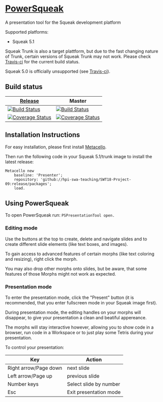 # [PowerSqueak](https://github.com/hpi-swa-teaching/SWT18-Project-09/releases/latest)

A presentation tool for the Squeak development platform

Supported platforms:
* Squeak 5.1

Squeak Trunk is also a target plattform, but due to the fast changing nature of Trunk, certain versions of Squeak Trunk may not work.
Please check [Travis-ci](https://travis-ci.org/hpi-swa-teaching/SWT18-Project-09) for the current build status.

Squeak 5.0 is officially unsupported (see [Travis-ci](https://travis-ci.org/hpi-swa-teaching/SWT18-Project-09)).

## Build status
| [Release](https://github.com/hpi-swa-teaching/SWT18-Project-09/releases/latest) | Master |
| ----------------------- | ------------|
| [![Build Status](https://www.travis-ci.org/hpi-swa-teaching/SWT18-Project-09.svg?branch=release)](https://www.travis-ci.org/hpi-swa-teaching/SWT18-Project-09) | [![Build Status](https://travis-ci.org/hpi-swa-teaching/SWT18-Project-09.svg?branch=master)](https://travis-ci.org/hpi-swa-teaching/SWT18-Project-09) |
| [![Coverage Status](https://coveralls.io/repos/github/hpi-swa-teaching/SWT18-Project-09/badge.svg?branch=release)](https://coveralls.io/github/hpi-swa-teaching/SWT18-Project-09?branch=release) | [![Coverage Status](https://coveralls.io/repos/github/hpi-swa-teaching/SWT18-Project-09/badge.svg?branch=master)](https://coveralls.io/github/hpi-swa-teaching/SWT18-Project-09?branch=master) |

## Installation Instructions
For easy installation, please first install [Metacello](https://github.com/Metacello/metacello).

Then run the following code in your Squeak 5.1/trunk image to install the latest release:
``` smalltalk
Metacello new
	baseline: 'Presenter';
	repository: 'github://hpi-swa-teaching/SWT18-Project-09:release/packages';
	load.
```

## Using PowerSqueak
To open PowerSqueak run: ``` PSPresentationTool open. ```

### Editing mode
Use the buttons at the top to create, delete and navigate slides and to create different slide elements (like text boxes, and images).

To gain access to advanced features of certain morphs (like text coloring and resizing), right click the morph.

You may also drop other morphs onto slides, but be aware, that some features of those Morphs might not work as expected.

### Presentation mode
To enter the presentation mode, click the "Present" button (it is recommended, that you enter fullscreen mode in your Squeak image first).

During presentation mode, the editing handles on your morphs will disappear, to give your presentation a clean and beatiful appereance.

The morphs will stay interactive however, allowing you to show code in a browser, run code in a Workspace or to just play some Tetris during your presentation.

To control your presentation:

| Key | Action |
| ---- 	| ---- |
| Right arrow/Page down | next slide |
| Left arrow/Page up | previous slide|
| Number keys | Select slide by number |
| Esc | Exit presentation mode |
